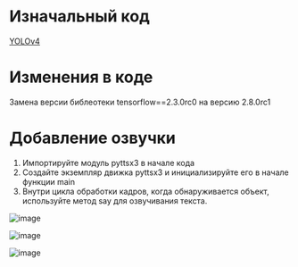 # Изначальный код
[YOLOv4](https://github.com/theAIGuysCode/yolov4-deepsort)

# Изменения в коде
Замена версии библеотеки tensorflow==2.3.0rc0 на версию 2.8.0rc1
# Добавление озвучки
1. Импортируйте модуль pyttsx3 в начале кода
2. Создайте экземпляр движка pyttsx3 и инициализируйте его в начале функции main
3. Внутри цикла обработки кадров, когда обнаруживается объект, используйте метод say для озвучивания текста.

![image](https://github.com/Kulikov205/Code_for_PP/assets/97594290/bea8c080-ae9c-4c83-a174-c33ec3f06ec2)

![image](https://github.com/Kulikov205/Code_for_PP/assets/97594290/4f803d95-573d-4d11-868a-41a7ba93cfdb)

![image](https://github.com/Kulikov205/Code_for_PP/assets/97594290/e6c1e8ce-9070-43d0-8b63-36bcae74e344)




